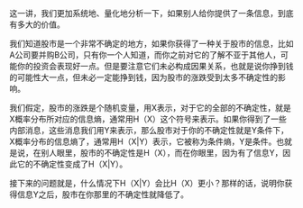 这一讲，我们更加系统地、量化地分析一下，如果别人给你提供了一条信息，到底有多大的价值。

我们知道股市是一个非常不确定的地方，如果你获得了一种关于股市的信息，比如A公司要并购B公司，只有你一个人知道，而你之前对它的了解不亚于其他人，可能你的投资会表现好一点。但是要注意它们未必构成因果关系，也就是说你挣到钱的可能性大一点，但未必一定能挣到钱，因为股市的涨跌受到太多不确定性的影响。

我们假定，股市的涨跌是个随机变量，用X表示，对于它的全部的不确定性，就是X概率分布所对应的信息熵，通常用H（X）这个符号来表示。如果你得到了一些内部消息，这些消息我们用Y来表示，那么股市对于你的不确定性就是Y条件下，X概率分布的信息熵了，通常用H（X\|Y）表示，它被称为条件熵，Y是条件。也就是说，在别人眼里，股市的不确定性是H（X），而在你眼里，因为有了信息Y，因此它的不确定性变成了H（X\|Y）。

接下来的问题就是，什么情况下H（X\|Y）会比H（X）更小？那样的话，说明你获得信息Y之后，股市在你那里的不确定性就降低了。

